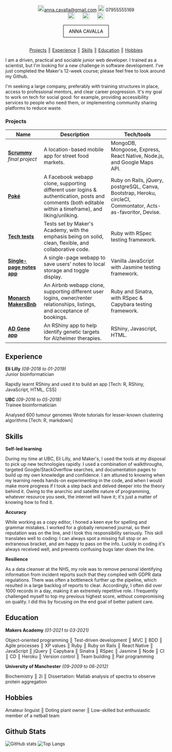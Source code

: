 <!DOCTYPE html>
<html lang="en">
<body>
<div align="center" ;>

<img src="https://www.iconpacks.net/icons/1/free-mail-icon-142-thumb.png" alt="mail" height="20" width="20"/>anna.cavalla@gmail.com <img src="https://i.pinimg.com/originals/ab/bf/1b/abbf1bfad107b77242957b1366d5bdb6.png" alt="phone" height="20" width="20"> 07955555169</br>
<span align="justify"><a href='https://www.github.com/acavalla/'> <img src="https://www.clipartmax.com/png/middle/48-483031_github-logo-black-and-white-github-icon-vector.png" alt="github" height="22" width="22" hspace="10"/></a> <a href='https://www.linkedin.com/in/anna-cavalla-bb919ba3/'><img src="https://www.iconfinder.com/data/icons/free-social-icons/67/linkedin_circle_color-512.png" alt="linkedin" height="22" width="22" hspace="10"/></a> <a href='https://app.gitbook.com/@anna-cavalla/s/makers/~/drafts/-MXD5NCDU3qA3QCOaZom/cv'> <img src="https://encrypted-tbn0.gstatic.com/images?q=tbn:ANd9GcQvSYeHkS2ZB0Jf8Xg7OsxNdAnORA_8fvjsO6GOs2w4BUEe3A9aNGa4D2ZiSFfGX7oGzW0&usqp=CAU" alt="gitbooks" height="22" width="22" hspace="10"></a></span>

<div style="color:black;border:1px solid black;margin:0px auto;width:120px;padding:10px;">
ANNA CAVALLA
</div></br>


[Projects](#Projects) ║ [Experience](#experience) ║ [Skills](#skills) ║ [Education](#education) ║ [Hobbies](#hobbies)
</div>


I am a driven, practical and sociable junior web developer. I trained as a scientist, but I'm looking for a new challenge in software development. I've just completed the Maker's 12-week course; please feel free to look around my Github.

I'm seeking a large company, preferably with training structures in place, access to professional mentors, and clear career progression. It's my goal to work on tech for social good: for example, providing accessibility services to people who need them, or implementing community sharing platforms to reduce waste.

### Projects

| Name           | Description     | Tech/tools     |
| ------- | ------------ | --------- |
|  <span style="color:blue;text-decoration:underline"><b>[Scrummy](https://github.com/acavalla/MarketFinder)</span></b> _final project_| A location-based mobile app for street food markets. | MongoDB, Mongoose, Express, React Native, Node.js, and Google Maps API. |
| <span style="color:blue;text-decoration:underline"><b>[Poké](https://github.com/acavalla/acebook-poke)</span> | A Facebook webapp clone, supporting different user logins & authentication, posts and comments (both editable within a timeframe), and liking/unliking. | Ruby on Rails, jQuery, postgreSQL, Canva, Bootstrap, Heroku, circleCI, Commontator, Acts-as-favoritor, Devise.|
| <span style="color:blue;text-decoration:underline"><b>[Tech tests](https://github.com/acavalla/tech-tests)</span> | Tests set by Maker's Academy, with the emphasis being on solid, clean, flexible, and collaborative code. | Ruby with RSpec testing framework.|
| <span style="color:blue;text-decoration:underline"><b>[Single-page notes app](https://github.com/acavalla/belarus)</span> | A single-page webapp to save users' notes to local storage and toggle display. |Vanilla JavaScript with Jasmine testing framework.|
| <span style="color:blue;text-decoration:underline"><b>[Monarch MakersBnb](https://github.com/acavalla/monarchmakersbnb)</span> | An Airbnb webapp clone, supporting different user logins, owner/renter relationships, listings, and acceptance of bookings.|Ruby and Sinatra, with RSpec & Capybara testing framework.|
| <span style="color:blue;text-decoration:underline"><b>[AD Gene app](https://github.com/acavalla/ADgeneapp)</span> | An RShiny app to help identify genetic targets for Alzheimer therapies. | RShiny, Javascript, HTML. |

## Experience

**Eli Lilly** _(08-2018 to 01-2019)_  
Junior bioinformatician

Rapidly learnt RShiny and used it to build an app
[Tech: R, RShiny, JavaScript, HTML, CSS]

**UBC** _(09-2016 to 05-2018)_  
Trainee bioinformatician

Analysed 600 tumour genomes
Wrote tutorials for lesser-known clustering algorithms
[Tech: R, markdown]

## Skills

**Self-led learning**

During my time at UBC, Eli Lilly, and Maker's, I used the tools at my disposal to pick up new technologies rapidly. I used a combination of walkthroughs, targeted Google/StackOverflow searches, and documentation pages to build up my own knowledge and confidence. I am attuned to knowing when my learning needs hands-on experimenting in the code, and when I would make more progress if I took a step back and delved deeper into the theory behind it. Owing to the anarchic and satellite nature of programming, whatever resource you seek, the internet will have it; it's just a matter of knowing how to find it.

**Accuracy**

While working as a copy editor, I honed a keen eye for spelling and grammar mistakes. I worked for a globally renowned journal, so their reputation was on the line, and I took this responsibility seriously. This skill translates well to coding: I can always spot a missing full stop or an extraneous bracket, and am happy to pass on the info. Luckily in coding it's always received well, and prevents confusing bugs later down the line.

**Resilience**

As a data cleanser at the NHS, my role was to remove personal identifying information from incident reports such that they complied with GDPR data regulations. There was often a bottleneck further up the pipeline, which resulted in a large backlog of reports to clear. Accordingly, I often did over 1000 records in a day, making it an extremely repetitive role. I frequently challenged myself to top my previous highest score, without compromising on quality. I did this by focusing on the end goal of better patient care.

## Education

**Makers Academy** _(01-2021 to 03-2021)_

Object-oriented programming ║ Test-driven development ║ MVC ║ BDD ║ Agile processes ║ XP values ║ Ruby ║ Ruby on Rails ║ React Native ║ JavaScript ║ jQuery ║ Capybara ║ Sinatra ║ RSpec ║ Jasmine ║ Node ║ CI ║ CD ║ Heroku ║ Version control ║ Team building ║ Pair programming

**University of Manchester** _(09-2009 to 06-2012)_

Biochemistry ║ 2i ║ Dissertation: Matlab analysis of spectra to observe protein aggregation


## Hobbies

Amateur linguist ║ Doting plant owner ║ Low-skilled but enthusiastic member of a netball team

## Github Stats
![GitHub stats](https://github-readme-stats.vercel.app/api?username=acavalla&show_icons=true&theme=react)
![Top Langs](https://github-readme-stats.vercel.app/api/top-langs/?username=acavalla&layout=compact&theme=react&hide=SCSS)

</body>
</html>
